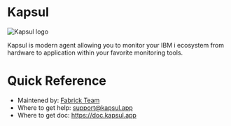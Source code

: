 # Kapsul #
![Kapsul logo](https://kapsul.app/wp-content/uploads/2020/10/cropped-Kapsul.app-Logo-1.png)

Kapsul is modern agent allowing you to monitor your IBM i ecosystem from hardware to application within your favorite monitoring tools.

# Quick Reference #
* Maintened by: [Fabrick Team](https://fabrick.io)
* Where to get help: support@kapsul.app
* Where to get doc: https://doc.kapsul.app

